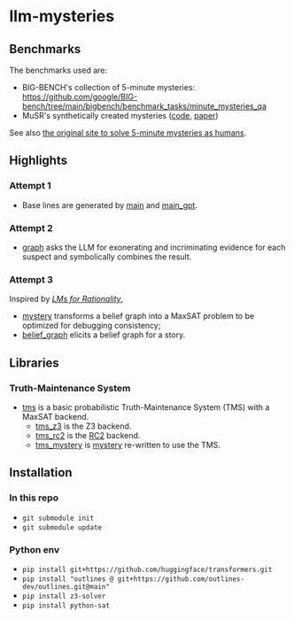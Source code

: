 # llm-mysteries

## Benchmarks

The benchmarks used are:
- BIG-BENCH's collection of 5-minute mysteries: https://github.com/google/BIG-bench/tree/main/bigbench/benchmark_tasks/minute_mysteries_qa
- MuSR's synthetically created mysteries ([code](https://github.com/Zayne-sprague/MuSR), [paper](https://arxiv.org/abs/2310.16049))

See also [the original site to solve 5-minute mysteries as humans](https://www.5minutemystery.com/).

## Highlights

### Attempt 1
- Base lines are generated by [main](main.py) and [main_gpt](main__gpt.py).

### Attempt 2
- [graph](graph.py) asks the LLM for exonerating and incriminating evidence for each suspect and symbolically combines the result.

### Attempt 3
Inspired by [_LMs for Rationality_](https://arxiv.org/abs/2305.14250),
- [mystery](mystery.py) transforms a belief graph into a MaxSAT problem to be optimized for debugging consistency;
- [belief_graph](belief_graph.py) elicits a belief graph for a story.

## Libraries

### Truth-Maintenance System

- [tms](tms.py) is a basic probabilistic Truth-Maintenance System (TMS) with a MaxSAT backend.
  - [tms_z3](tms_z3.py) is the Z3 backend.
  - [tms_rc2](tms_rc2.py) is the [RC2](https://pysathq.github.io/docs/html/api/examples/rc2.html) backend.
  - [tms_mystery](tms_mystery.py) is [mystery](mystery.py) re-written to use the TMS. 

## Installation

### In this repo
- `git submodule init`
- `git submodule update`

### Python env
- `pip install git+https://github.com/huggingface/transformers.git`
- `pip install "outlines @ git+https://github.com/outlines-dev/outlines.git@main"`
- `pip install z3-solver`
- `pip install python-sat`
